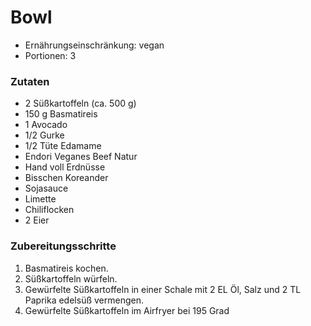 # Bowl

- Ernährungseinschränkung: vegan
- Portionen: 3

### Zutaten

- 2 Süßkartoffeln (ca. 500 g)
- 150 g Basmatireis
- 1 Avocado
- 1/2 Gurke
- 1/2 Tüte Edamame
- Endori Veganes Beef Natur
- Hand voll Erdnüsse
- Bisschen Koreander
- Sojasauce
- Limette
- Chiliflocken
- 2 Eier

### Zubereitungsschritte

1. Basmatireis kochen.
2. Süßkartoffeln würfeln.
3. Gewürfelte Süßkartoffeln in einer Schale mit 2 EL Öl, Salz und 2 TL Paprika edelsüß vermengen.
4. Gewürfelte Süßkartoffeln im Airfryer bei 195 Grad 